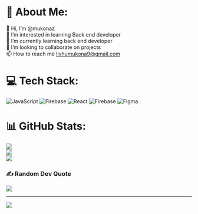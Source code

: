 # 💫 About Me:
👋 Hi, I’m @mukonaz<br>👀 I’m interested in learning Back end developer<br>🌱 I’m currently learning back end developer<br>💞️ I’m looking to collaborate on projects<br>📫 How to reach me livhumukona9@gmail.com


# 💻 Tech Stack:
![JavaScript](https://img.shields.io/badge/javascript-%23323330.svg?style=for-the-badge&logo=javascript&logoColor=%23F7DF1E) ![Firebase](https://img.shields.io/badge/firebase-%23039BE5.svg?style=for-the-badge&logo=firebase) ![React](https://img.shields.io/badge/react-%2320232a.svg?style=for-the-badge&logo=react&logoColor=%2361DAFB) ![Firebase](https://img.shields.io/badge/firebase-a08021?style=for-the-badge&logo=firebase&logoColor=ffcd34) ![Figma](https://img.shields.io/badge/figma-%23F24E1E.svg?style=for-the-badge&logo=figma&logoColor=white)
# 📊 GitHub Stats:
![](https://github-readme-stats.vercel.app/api?username=mukonaz&theme=dark&hide_border=false&include_all_commits=false&count_private=false)<br/>
![](https://github-readme-streak-stats.herokuapp.com/?user=mukonaz&theme=dark&hide_border=false)<br/>
![](https://github-readme-stats.vercel.app/api/top-langs/?username=mukonaz&theme=dark&hide_border=false&include_all_commits=false&count_private=false&layout=compact)

### ✍️ Random Dev Quote
![](https://quotes-github-readme.vercel.app/api?type=horizontal&theme=radical)

---
[![](https://visitcount.itsvg.in/api?id=mukonaz&icon=0&color=0)](https://visitcount.itsvg.in)

<!-- Proudly created with GPRM ( https://gprm.itsvg.in ) -->
